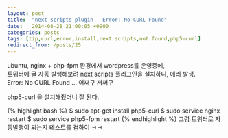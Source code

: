 ```yaml
---
layout: post
title:  "next scripts plugin - Error: No CURL Found"
date:   2014-08-28 21:00:05 +0900
categories: posts
tags: [tip,curl,error,install,next scripts,not found,php5-curl]
redirect_from: /posts/25
--- 
```

ubuntu, nginx + php-fpm 환경에서 wordpress를 운영중에,  
트위터에 글 자동 발행해보려 next scripts 플러그인을 설치하니, 에러 발생.  
Error: No CURL Found ... 어쩌구 저쩌구  

php5-curl 을 설치해줬더니 잘 된다.  

{% highlight bash %}
$ sudo apt-get install php5-curl
$ sudo service nginx restart
$ sudo service php5-fpm restart
{% endhighlight %}
그럼 트위터로 자동발행이 되는지 테스트를 겸하여 ㅋㅋ